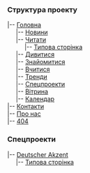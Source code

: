### Структура проекту
|-- [Головна](https://mysecondspace.github.io/chytomo.com/build/index.html)<br>
&nbsp;&nbsp;&nbsp;&nbsp;&nbsp;|-- [Новини](https://mysecondspace.github.io/chytomo.com/build/news.html)<br>
&nbsp;&nbsp;&nbsp;&nbsp;&nbsp;|-- [Читати](https://mysecondspace.github.io/chytomo.com/build/read.html)<br>
&nbsp;&nbsp;&nbsp;&nbsp;&nbsp;&nbsp;&nbsp;&nbsp;&nbsp;&nbsp;|-- [Типова сторінка](https://mysecondspace.github.io/chytomo.com/build/typical.html)<br>
&nbsp;&nbsp;&nbsp;&nbsp;&nbsp;|-- [Дивитися](https://mysecondspace.github.io/chytomo.com/build/watch.html)<br>
&nbsp;&nbsp;&nbsp;&nbsp;&nbsp;|-- [Знайомитися](https://mysecondspace.github.io/chytomo.com/build/acquainted.html)<br>
&nbsp;&nbsp;&nbsp;&nbsp;&nbsp;|-- [Вчитися](https://mysecondspace.github.io/chytomo.com/build/study.html)<br>
&nbsp;&nbsp;&nbsp;&nbsp;&nbsp;|-- [Тренди](https://mysecondspace.github.io/chytomo.com/build/trends.html)<br>
&nbsp;&nbsp;&nbsp;&nbsp;&nbsp;|-- [Спецпроекти](https://mysecondspace.github.io/chytomo.com/build/special.html)<br>
&nbsp;&nbsp;&nbsp;&nbsp;&nbsp;|-- [Вітрина](https://mysecondspace.github.io/chytomo.com/build/shop.html)<br>
&nbsp;&nbsp;&nbsp;&nbsp;&nbsp;|-- [Календар](https://mysecondspace.github.io/chytomo.com/build/calendar.html)<br>
|-- [Контакти](https://mysecondspace.github.io/chytomo.com/build/contacts.html)<br>
|-- [Про нас](https://mysecondspace.github.io/chytomo.com/build/about-us.html)<br>
|-- [404](https://mysecondspace.github.io/chytomo.com/build/404.html)<br>
### Спецпроекти
|-- [Deutscher Akzent](https://mysecondspace.github.io/chytomo.com/build/deutscher.html)<br>
&nbsp;&nbsp;&nbsp;&nbsp;&nbsp;|-- [Типова сторінка](https://mysecondspace.github.io/chytomo.com/build/deutscher-page.html)
